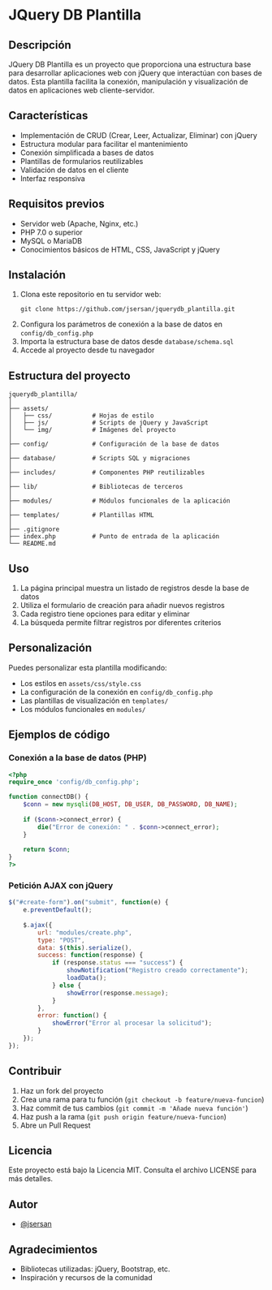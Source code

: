 # JQuery DB Plantilla

## Descripción
JQuery DB Plantilla es un proyecto que proporciona una estructura base para desarrollar aplicaciones web con jQuery que interactúan con bases de datos. Esta plantilla facilita la conexión, manipulación y visualización de datos en aplicaciones web cliente-servidor.

## Características
- Implementación de CRUD (Crear, Leer, Actualizar, Eliminar) con jQuery
- Estructura modular para facilitar el mantenimiento
- Conexión simplificada a bases de datos
- Plantillas de formularios reutilizables
- Validación de datos en el cliente
- Interfaz responsiva

## Requisitos previos
- Servidor web (Apache, Nginx, etc.)
- PHP 7.0 o superior
- MySQL o MariaDB
- Conocimientos básicos de HTML, CSS, JavaScript y jQuery

## Instalación
1. Clona este repositorio en tu servidor web:
   ```
   git clone https://github.com/jsersan/jquerydb_plantilla.git
   ```
2. Configura los parámetros de conexión a la base de datos en `config/db_config.php`
3. Importa la estructura base de datos desde `database/schema.sql`
4. Accede al proyecto desde tu navegador

## Estructura del proyecto
```
jquerydb_plantilla/
│
├── assets/
│   ├── css/           # Hojas de estilo
│   ├── js/            # Scripts de jQuery y JavaScript
│   └── img/           # Imágenes del proyecto
│
├── config/            # Configuración de la base de datos
│
├── database/          # Scripts SQL y migraciones
│
├── includes/          # Componentes PHP reutilizables
│
├── lib/               # Bibliotecas de terceros
│
├── modules/           # Módulos funcionales de la aplicación
│
├── templates/         # Plantillas HTML
│
├── .gitignore
├── index.php          # Punto de entrada de la aplicación
└── README.md
```

## Uso
1. La página principal muestra un listado de registros desde la base de datos
2. Utiliza el formulario de creación para añadir nuevos registros
3. Cada registro tiene opciones para editar y eliminar
4. La búsqueda permite filtrar registros por diferentes criterios

## Personalización
Puedes personalizar esta plantilla modificando:
- Los estilos en `assets/css/style.css`
- La configuración de la conexión en `config/db_config.php`
- Las plantillas de visualización en `templates/`
- Los módulos funcionales en `modules/`

## Ejemplos de código

### Conexión a la base de datos (PHP)
```php
<?php
require_once 'config/db_config.php';

function connectDB() {
    $conn = new mysqli(DB_HOST, DB_USER, DB_PASSWORD, DB_NAME);
    
    if ($conn->connect_error) {
        die("Error de conexión: " . $conn->connect_error);
    }
    
    return $conn;
}
?>
```

### Petición AJAX con jQuery
```javascript
$("#create-form").on("submit", function(e) {
    e.preventDefault();
    
    $.ajax({
        url: "modules/create.php",
        type: "POST",
        data: $(this).serialize(),
        success: function(response) {
            if (response.status === "success") {
                showNotification("Registro creado correctamente");
                loadData();
            } else {
                showError(response.message);
            }
        },
        error: function() {
            showError("Error al procesar la solicitud");
        }
    });
});
```

## Contribuir
1. Haz un fork del proyecto
2. Crea una rama para tu función (`git checkout -b feature/nueva-funcion`)
3. Haz commit de tus cambios (`git commit -m 'Añade nueva función'`)
4. Haz push a la rama (`git push origin feature/nueva-funcion`)
5. Abre un Pull Request

## Licencia
Este proyecto está bajo la Licencia MIT. Consulta el archivo LICENSE para más detalles.

## Autor
- [@jsersan](https://github.com/jsersan)

## Agradecimientos
- Bibliotecas utilizadas: jQuery, Bootstrap, etc.
- Inspiración y recursos de la comunidad
